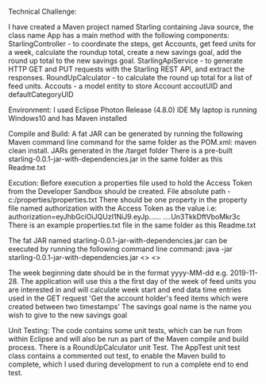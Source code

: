 Technical Challenge:

I have created a Maven project named Starling containing Java source, the class name App has a main method with the following components:
StarlingController - to coordinate the steps, get Accounts, get feed units for a week, calculate the roundup total, create a new savings goal, add the round up total to the new savings goal.
StarlingApiService - to generate HTTP GET and PUT requests with the Starling REST API, and extract the responses.
RoundUpCalculator - to calculate the round up total for a list of feed units.
Accouts - a model entity to store Account accoutUID and defaultCategoryUID

Environment:
I used Eclipse Photon Release (4.8.0) IDE
My laptop is running Windows10 and has Maven installed

Compile and Build:
A fat JAR can be generated by running the following Maven command line command for the same folder as the POM.xml:
maven clean install. JARs generated in the /target folder 
There is a pre-built starling-0.0.1-jar-with-dependencies.jar in the same folder as this Readme.txt

Excution:
Before execution a properties file used to hold the Access Token from the Developer Sandbox should be created. 
File absolute path -  c:/properties/properties.txt
There should be one property in the property file named authorization with the Access Token as the value i.e:
authorization=eyJhbGciOiJQUzI1NiJ9.eyJp......
....Un3TkkDftVboMkr3c
There is an example properties.txt file in the same folder as this Readme.txt


The fat JAR named starling-0.0.1-jar-with-dependencies.jar can be executed by running the following command line command:
java -jar starling-0.0.1-jar-with-dependencies.jar <<week beginning date>> <<savings goal name>>

The week beginning date should be in the format yyyy-MM-dd e.g. 2019-11-28. The application will use this a the first day of the week of feed units you are interested in and will calculate week start and end data time entries used in the GET request 'Get the account holder's feed items which were created between two timestamps'
The savings goal name is the name you wish to give to the new savings goal

Unit Testing:
The code contains some unit tests, which can be run from within Eclipse and will also be run as part of the Maven compile and build process.
There is a RoundUpCalculator unit Test. The AppTest unit test class contains a commented out test, to enable the Maven build to complete, which I used during development to run a complete end to end test. 
